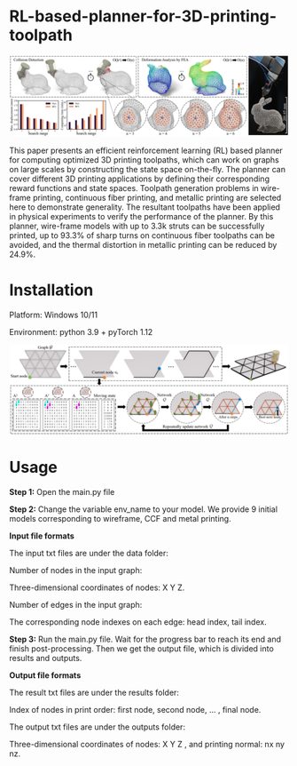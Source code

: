# RL-based-planner-for-3D-printing-toolpath

![](Teaser.png)

This paper presents an efficient reinforcement learning (RL) based planner for computing optimized 3D printing toolpaths, which can work on graphs on large scales by constructing the state space on-the-fly. The planner can cover different 3D printing applications by defining their corresponding reward functions and state spaces. Toolpath generation problems in wire-frame printing, continuous fiber printing, and metallic printing are selected here to demonstrate generality. The resultant toolpaths have been applied in physical experiments to verify the performance of the planner. By this planner, wire-frame models with up to 3.3k struts can be successfully printed, up to 93.3% of sharp turns on continuous fiber toolpaths can be avoided, and the thermal distortion in metallic printing can be reduced by 24.9%.


# Installation

Platform: Windows 10/11

Environment: python 3.9 + pyTorch 1.12

![](Algorithm.png)

# Usage

**Step 1:** Open the main.py file

**Step 2:** Change the variable env_name to your model. We provide 9 initial models corresponding to wireframe, CCF and metal printing.

**Input file formats**

The input txt files are under the data folder:

Number of nodes in the input graph:

Three-dimensional coordinates of nodes: X Y Z.

Number of edges in the input graph:

The corresponding node indexes on each edge: head index, tail index.

**Step 3:** Run the main.py file. Wait for the progress bar to reach its end and finish post-processing. Then we get the output file, which is divided into results and outputs.

**Output file formats**

The result txt files are under the results folder:

Index of nodes in print order: first node, second node, ... , final node.

The output txt files are under the outputs folder:

Three-dimensional coordinates of nodes: X Y Z , and printing normal: nx ny nz.
